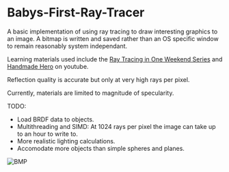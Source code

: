 # Babys-First-Ray-Tracer

A basic implementation of using ray tracing to draw interesting graphics to an image. A bitmap is written and saved rather than an OS specific window to remain reasonably system independant.

Learning materials used include the [Ray Tracing in One Weekend Series](https://raytracing.github.io/) and [Handmade Hero](https://handmadehero.org/) on youtube.

Reflection quality is accurate but only at very high rays per pixel.

Currently, materials are limited to magnitude of specularity. 

TODO:
- Load BRDF data to objects.
- Multithreading and SIMD: At 1024 rays per pixel the image can take up to an hour to write to.
- More realistic lighting calculations.
- Accomodate more objects than simple spheres and planes.

![BMP](./data/test.bmp)
